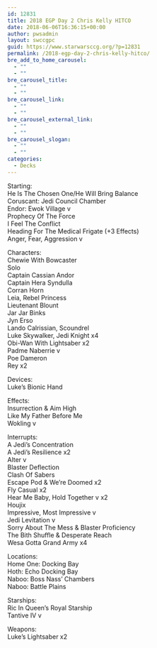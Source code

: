 ```yaml
---
id: 12831
title: 2018 EGP Day 2 Chris Kelly HITCO
date: 2018-06-06T16:36:15+00:00
author: pwsadmin
layout: swccgpc
guid: https://www.starwarsccg.org/?p=12831
permalink: /2018-egp-day-2-chris-kelly-hitco/
bre_add_to_home_carousel:
  - ""
  - ""
bre_carousel_title:
  - ""
  - ""
bre_carousel_link:
  - ""
  - ""
bre_carousel_external_link:
  - ""
  - ""
bre_carousel_slogan:
  - ""
  - ""
categories:
  - Decks
---
```

Starting:  
He Is The Chosen One/He Will Bring Balance  
Coruscant: Jedi Council Chamber  
Endor: Ewok Village v  
Prophecy Of The Force  
I Feel The Conflict  
Heading For The Medical Frigate (+3 Effects)  
Anger, Fear, Aggression v

Characters:  
Chewie With Bowcaster  
Solo  
Captain Cassian Andor  
Captain Hera Syndulla  
Corran Horn  
Leia, Rebel Princess  
Lieutenant Blount  
Jar Jar Binks  
Jyn Erso  
Lando Calrissian, Scoundrel  
Luke Skywalker, Jedi Knight x4  
Obi-Wan With Lightsaber x2  
Padme Naberrie v  
Poe Dameron  
Rey x2

Devices:  
Luke’s Bionic Hand

Effects:  
Insurrection & Aim High  
Like My Father Before Me  
Wokling v

Interrupts:  
A Jedi’s Concentration  
A Jedi’s Resilience x2  
Alter v  
Blaster Deflection  
Clash Of Sabers  
Escape Pod & We’re Doomed x2  
Fly Casual x2  
Hear Me Baby, Hold Together v x2  
Houjix  
Impressive, Most Impressive v  
Jedi Levitation v  
Sorry About The Mess & Blaster Proficiency  
The Bith Shuffle & Desperate Reach  
Wesa Gotta Grand Army x4

Locations:  
Home One: Docking Bay  
Hoth: Echo Docking Bay  
Naboo: Boss Nass’ Chambers  
Naboo: Battle Plains

Starships:  
Ric In Queen’s Royal Starship  
Tantive IV v

Weapons:  
Luke’s Lightsaber x2